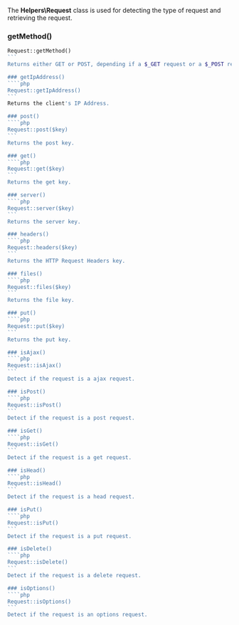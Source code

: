 The **Helpers\Request** class is used for detecting the type of request and retrieving the request.

### getMethod()
````php
Request::getMethod()
```
Returns either GET or POST, depending if a $_GET request or a $_POST request has happened.

### getIpAddress()
````php
Request::getIpAddress()
```
Returns the client's IP Address.

### post()
````php
Request::post($key)
```
Returns the post key.

### get()
````php
Request::get($key)
```
Returns the get key.

### server()
````php
Request::server($key)
```
Returns the server key.

### headers()
````php
Request::headers($key)
```
Returns the HTTP Request Headers key.

### files()
````php
Request::files($key)
```
Returns the file key.

### put()
````php
Request::put($key)
```
Returns the put key.

### isAjax()
````php
Request::isAjax()
```
Detect if the request is a ajax request.

### isPost()
````php
Request::isPost()
```
Detect if the request is a post request.

### isGet()
````php
Request::isGet()
```
Detect if the request is a get request.

### isHead()
````php
Request::isHead()
```
Detect if the request is a head request.

### isPut()
````php
Request::isPut()
```
Detect if the request is a put request.

### isDelete()
````php
Request::isDelete()
```
Detect if the request is a delete request.

### isOptions()
````php
Request::isOptions()
```
Detect if the request is an options request.